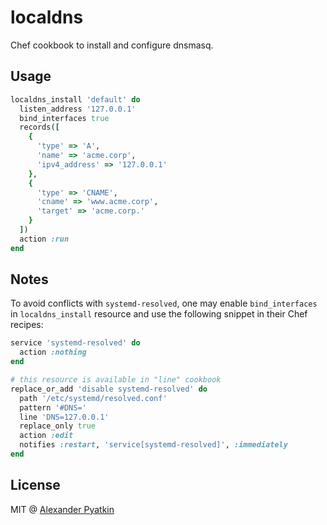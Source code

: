 # localdns

Chef cookbook to install and configure dnsmasq.

## Usage

```ruby
localdns_install 'default' do
  listen_address '127.0.0.1'
  bind_interfaces true
  records([
    {
      'type' => 'A',
      'name' => 'acme.corp',
      'ipv4_address' => '127.0.0.1'
    },
    {
      'type' => 'CNAME',
      'cname' => 'www.acme.corp',
      'target' => 'acme.corp.'
    }
  ])
  action :run
end
```

## Notes

To avoid conflicts with `systemd-resolved`, one may enable `bind_interfaces` in `localdns_install` resource and use the following snippet in their Chef recipes:

```ruby
service 'systemd-resolved' do
  action :nothing
end

# this resource is available in "line" cookbook
replace_or_add 'disable systemd-resolved' do
  path '/etc/systemd/resolved.conf'
  pattern '#DNS='
  line 'DNS=127.0.0.1'
  replace_only true
  action :edit
  notifies :restart, 'service[systemd-resolved]', :immediately
end
```

## License
MIT @ [Alexander Pyatkin](https://github.com/aspyatkin)
